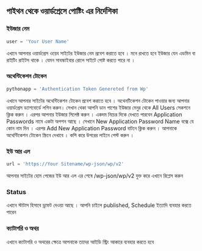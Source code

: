 ## পাইথন থেকে ওয়ার্ডপ্রেসে পোষ্টিং এর নির্দেশিকা 

### ইউজার নেম

```python
user = 'Your User Name' 
```
এখানে আপনার ওয়ার্ডপ্রেস ওয়েব সাইটের ইউজার নেম প্রবেশ করাতে হবে ।  মনে রাখতে হবে ইউজার যেন এডমিন বা রাইটিং রাইটস থাকে । যেমন সাবস্কাইবার রোলে সাইটে পোষ্ট করতে পারে না । 

### অথেন্টিকেশন টোকেন 

```python
pythonapp = 'Authentication Token Genereted from Wp'  
```

এখানে আপনার সাইটের অথেন্টিকেশন টোকেন প্রবেশ করাতে হবে । অথেনটিকেশন টোকেন পাওয়ার জন্য আপনার ওয়ার্ডপ্রেস ড্যাশবোর্ডে লগিন করুন।  সেখান থেকা আপনি ডান পাশের ইউজার মেনুর থেকে All Users সেকশনে ক্লিক করুন । এরপর আপনার ইউজার সিলেক্ট করুন । একদম নিচের দিকে দেখতে পারবেন Application Passwords নামে একটা অপশন আছে । সেখানে New Application Password Name বক্সে যে কোন নাম দিন । এরপর Add New Application Password বাটনে ক্লিক করুন । আপনাকে অথেন্টিকেশন টোকেন স্ক্রিনে দেখাবে । কপি করে উপরের লাইনে পেস্ট করুন । 


### ইউ আর এল 

```python
url = 'https://Your Sitename/wp-json/wp/v2' 
```

আপনার সাইটের হোম পেজের ইউ আর এল এর শেষে /wp-json/wp/v2 যুক্ত করে এখানে রিপ্লেস করুন 


### Status 

এখানে স্টাটাস হিসাবে ড্রাফট দেওয়া আছে । আপনি চাইলে published, Schedule ইত্যাদি ব্যবহার করতে পারেন 

### ক্যাটাগরি ও অথর 

এখানে ক্যাটাগরি ও অথরের ক্ষেত্রে আপনাকে তাদের আইডি স্ট্রিং আকারে ব্যবহার করতে হবে 
